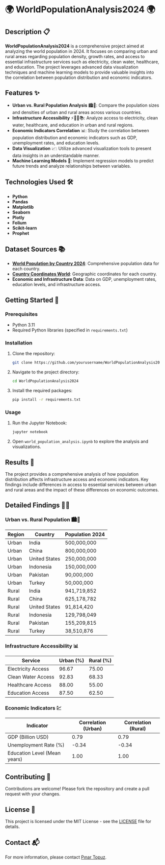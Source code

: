 # 🌍 WorldPopulationAnalysis2024 🌍

## Description 📋
**WorldPopulationAnalysis2024** is a comprehensive project aimed at analyzing the world population in 2024. It focuses on comparing urban and rural areas regarding population density, growth rates, and access to essential infrastructure services such as electricity, clean water, healthcare, and education. The project leverages advanced data visualization techniques and machine learning models to provide valuable insights into the correlation between population distribution and economic indicators.

## Features ✨
- **Urban vs. Rural Population Analysis** 🏙️🌾: Compare the population sizes and densities of urban and rural areas across various countries.
- **Infrastructure Accessibility** ⚡🚰🏥📚: Analyze access to electricity, clean water, healthcare, and education in urban and rural regions.
- **Economic Indicators Correlation** 📊: Study the correlation between population distribution and economic indicators such as GDP, unemployment rates, and education levels.
- **Data Visualization** 📈: Utilize advanced visualization tools to present data insights in an understandable manner.
- **Machine Learning Models** 🤖: Implement regression models to predict future trends and analyze relationships between variables.

## Technologies Used 🛠️
- **Python**
- **Pandas**
- **Matplotlib**
- **Seaborn**
- **Plotly**
- **Folium**
- **Scikit-learn**
- **Prophet**

## Dataset Sources 📚
- **[World Population by Country 2024](https://www.kaggle.com/datasets)**: Comprehensive population data for each country.
- **[Country Coordinates World](https://www.kaggle.com/datasets)**: Geographic coordinates for each country.
- **Economic and Infrastructure Data**: Data on GDP, unemployment rates, education levels, and infrastructure access.

## Getting Started 🚀
### Prerequisites
- Python 3.11
- Required Python libraries (specified in `requirements.txt`)

### Installation
1. Clone the repository:
    ```bash
    git clone https://github.com/yourusername/WorldPopulationAnalysis2024.git
    ```
2. Navigate to the project directory:
    ```bash
    cd WorldPopulationAnalysis2024
    ```
3. Install the required packages:
    ```bash
    pip install -r requirements.txt
    ```

### Usage
1. Run the Jupyter Notebook:
    ```bash
    jupyter notebook
    ```
2. Open `world_population_analysis.ipynb` to explore the analysis and visualizations.

## Results 🌟
The project provides a comprehensive analysis of how population distribution affects infrastructure access and economic indicators. Key findings include differences in access to essential services between urban and rural areas and the impact of these differences on economic outcomes.

## Detailed Findings 🕵️‍♂️

### Urban vs. Rural Population 🏙️🌾
| Region | Country         | Population 2024 |
|--------|-----------------|-----------------|
| Urban  | India           | 500,000,000     |
| Urban  | China           | 800,000,000     |
| Urban  | United States   | 250,000,000     |
| Urban  | Indonesia       | 150,000,000     |
| Urban  | Pakistan        | 90,000,000      |
| Urban  | Turkey          | 50,000,000      |
| Rural  | India           | 941,719,852     |
| Rural  | China           | 625,178,782     |
| Rural  | United States   | 91,814,420      |
| Rural  | Indonesia       | 129,798,049     |
| Rural  | Pakistan        | 155,209,815     |
| Rural  | Turkey          | 38,510,876      |

### Infrastructure Accessibility 📊
| Service                   | Urban (%) | Rural (%) |
|---------------------------|-----------|-----------|
| Electricity Access        | 96.67     | 75.00     |
| Clean Water Access        | 92.83     | 68.33     |
| Healthcare Access         | 88.00     | 55.00     |
| Education Access          | 87.50     | 62.50     |

### Economic Indicators 💹
| Indicator                 | Correlation (Urban) | Correlation (Rural) |
|---------------------------|---------------------|---------------------|
| GDP (Billion USD)         | 0.79                | 0.79                |
| Unemployment Rate (%)     | -0.34               | -0.34               |
| Education Level (Mean years) | 1.00             | 1.00                |

## Contributing 🤝
Contributions are welcome! Please fork the repository and create a pull request with your changes.

## License 📜
This project is licensed under the MIT License - see the [LICENSE](LICENSE) file for details.

## Contact 📬
For more information, please contact [Pınar Topuz](mailto:piinartp@gmail.com).
